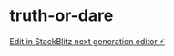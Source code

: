 # truth-or-dare

[Edit in StackBlitz next generation editor ⚡️](https://stackblitz.com/~/github.com/lllberaa114/truth-or-dare)